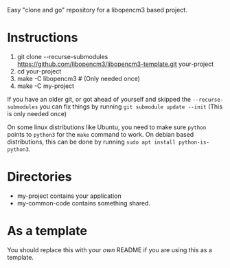 Easy "clone and go" repository for a libopencm3 based project.

# Instructions
 1. git clone --recurse-submodules https://github.com/libopencm3/libopencm3-template.git your-project
 2. cd your-project
 3. make -C libopencm3 # (Only needed once)
 4. make -C my-project

If you have an older git, or got ahead of yourself and skipped the ```--recurse-submodules```
you can fix things by running ```git submodule update --init``` (This is only needed once)

On some linux distributions like Ubuntu, you need to make sure `python` points to `python3` for the `make` command to work.
On debian based distributions, this can be done by running `sudo apt install python-is-python3`.

# Directories
* my-project contains your application
* my-common-code contains something shared.

# As a template
You should replace this with your _own_ README if you are using this
as a template.
